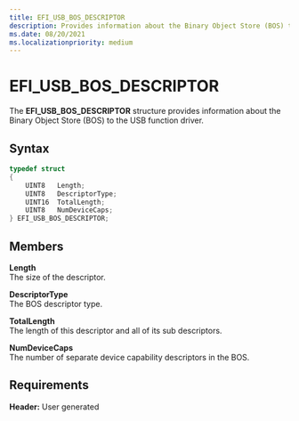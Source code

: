 ```yaml
---
title: EFI_USB_BOS_DESCRIPTOR
description: Provides information about the Binary Object Store (BOS) to the USB function driver.
ms.date: 08/20/2021
ms.localizationpriority: medium
---
```


# EFI_USB_BOS_DESCRIPTOR

The **EFI_USB_BOS_DESCRIPTOR** structure provides information about the Binary Object Store (BOS) to the USB function driver.

## Syntax

```cpp
typedef struct
{
    UINT8   Length;
    UINT8   DescriptorType;
    UINT16  TotalLength;
    UINT8   NumDeviceCaps;
} EFI_USB_BOS_DESCRIPTOR;
```

## Members

**Length**  
The size of the descriptor.

**DescriptorType**  
The BOS descriptor type.

**TotalLength**  
The length of this descriptor and all of its sub descriptors.

**NumDeviceCaps**  
The number of separate device capability descriptors in the BOS.

## Requirements

**Header:** User generated
